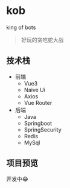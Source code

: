 # kob
king of bots

> 好玩的贪吃蛇大战

## 技术栈

- 前端
    - Vue3
    - Naive Ui
    - Axios
    - Vue Router
- 后端
    - Java
    - Springboot
    - SpringSecurity
    - Redis
    - MySql

## 项目预览

开发中😂
